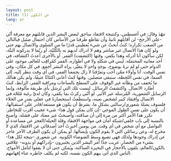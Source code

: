 ```yaml
---
layout: post
title: عن الكون (1)
lang: ar
---
```


تنهّدَ وقال: في أغسطس، وكنتيجة لافتقاد ساحق لبعض البشر الذين قابلتهم مع معرفة أنّي -على الأرجح- لن أقابلهم ثانيةً وأن تقاطع طرقنا من الأساس كان احتمال ضئيل فبالتالي من الصعب تكراره؛ كنتُ أبحثُ عن شيء يُعطيني قدرًا ما من السلوى والاتصال بهم حتى ولو كان هذا الاتصال غير مباشر وهم لا ادراك لديهم به بالكُليّة، أو ربّما لا يدركونه البتَّة،  لكن سأكون أنا أدركه وهذا يكفي. 
وقتها (اكتشفت) القمر. 
أو بالأحرى أعدتُ اكتشافه، في أحد معانيه المحتملة، ليس في شكلهِ ولا في أطواره، القمر كمُراقِب للعالم، موجود على الدوام حتى لو لم نرهُ بوضوح، بوجهٍ  واحدٍ لا يتغيَّر، يراه البشر أجمع، في كل مكان، وفي نفس الوقت. 
أنا وأولاء ممّن أحب وتفرّقنا لا زال يجمعنا القمر، في أي وقت ننظر إليه، إلى السما، في نفس اللحظة، سنبقى متصلين. 
وقتها كنتُ أعاني اكتئابًا عنيفًا، ولم يكن هنالك ما يُخفف من وطأته غير الوقوف على السطح بالساعات ومراقبة القمر، الرابط، كنتُ أطارد الاتصال.
واكتشفتُ الرسائل. 
ليست تلك التي تُرسَل بأي طريقة مألوفة، وإنما الرسايل الشعورية، المُرسلة عبر الأثير. 
لو أنّني ركزتُ بما يكفي، وكان لديّ رغبة مُلحّة في الاتصال وافتقاد كبير لشخص بعينه، واستطعتُ استحضارهُ في عقلي بقدرٍ من الجلاء فلسوف يصلهُ شعوري/رسالتي بشكلٍ ما، بشرطِ أن يكون هو مستعد/قادر على استقبالها، أن يكون على نفس الطول الموجي -إن كان يمكن قول هذا-
شيء عجيب أقرب للتخاطر. 
تكرر هذا الأمر أكتر من مرة إلى أن صدّقته، وأصبحتُ غير معتاد على فشله، وأصبح بالنسبة إلي باب خلفي/شبكة أمان في مواجهة الافتقاد وقلة الحيلة/العجز عن مساعدة أو التواصل مع أي شخص في أي وقت. 
من يومين أخبرتُ أحد أصدقائي عن الافتقاد الذي لا مخرج له، وعن رسائلي التي لا يقوم الكون بإيصالها، أو يمكن أن يكون الطرف الآخر عاجز عن إدراك وجودها ولذلك فهي تضيع وسط الضوضاء الكونية. عن شعوري -نتيجة لكل هذا- بشيء من الحصار. 
غريب جدًا أمر البشر الذين يختبرون -بإدراكهم أو بدونه- علاقتي بالكون/العالم، يلقون بالأحجار في البحيرة الساكنة، ويُمكن حتى أن لا يقفوا لتأمل الأمواج. الناس الذي أتى بيهم الكون نفسه، لكنه لم يكلف خاطره عناء إفهامهم.
